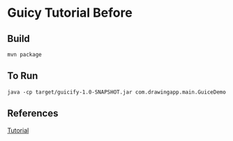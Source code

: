 # Guicy Tutorial Before

## Build

```
mvn package 
```

## To Run

```
java -cp target/guicify-1.0-SNAPSHOT.jar com.drawingapp.main.GuiceDemo
```

## References

[Tutorial](https://www.youtube.com/watch?v=jCz_kcrYqJE&list=PLp0ed20U4R4jknb4xYdhx3yJn5RhWECxn&index=7)